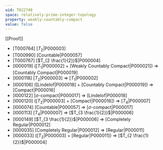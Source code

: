 ```yaml
---
uid: T022748
space: relatively-prime-integer-topology
property: weakly-countably-compact
value: false
---
```

[[Proof]]

* [T000764] [$T_2$|P000003]
* [T000990] [Countable|P000057]
* [T000767] [$T_{2 \frac{1}{2}}$|P000004]
* [I000019] ([$T_1$|P000002] + [Weakly Countably Compact|P000021]) => [Countably Compact|P000019]
* [I000118] [$T_2$|P000003] => [$T_1$|P000002]
* [I000106] ([Lindelof|P000018] + [Countably Compact|P000019]) => [Compact|P000016]
* [I000122] [$\sigma$-compact|P000017] => [Lindelof|P000018]
* [I000120] ([$T_2$|P000003] + [Compact|P000016]) => [$T_4$|P000007]
* [I000074] [Countable|P000057] => [$\sigma$-compact|P000017]
* [I000113] [$T_4$|P000007] => [$T_{3 \frac{1}{2}}$|P000006]
* [I000149] [$T_{3 \frac{1}{2}}$|P000006] => [Completely Regular|P000012]
* [I000035] [Completely Regular|P000012] => [Regular|P000011]
* [I000033] ([$T_2$|P000003] + [Regular|P000011]) => [$T_{2 \frac{1}{2}}$|P000004]

